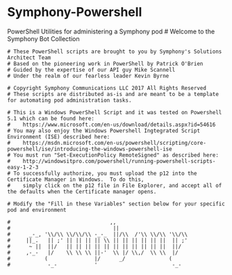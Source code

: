 # Symphony-Powershell
PowerShell Utilities for administering a Symphony pod
    # Welcome to the Symphony Bot Collection

    # These PowerShell scripts are brought to you by Symphony's Solutions Architect Team
    # Based on the pioneering work in PowerShell by Patrick O'Brien
    # Guided by the expertise of our API guy Mike Scannell
    # Under the realm of our fearless leader Kevin Byrne

    # Copyright Symphony Communications LLC 2017 All Rights Reserved
    # These scripts are distributed as-is and are meant to be a template for automating pod administration tasks.

    # This is a Windows PowerShell Script and it was tested on Powershell 5.1 which can be found here:
    #    https://www.microsoft.com/en-us/download/details.aspx?id=54616
    # You may also enjoy the Windows Powershell Ingtegrated Script Environment (ISE) described here:
    #    https://msdn.microsoft.com/en-us/powershell/scripting/core-powershell/ise/introducing-the-windows-powershell-ise
    # You must run "Set-ExecutionPolicy RemoteSigned" as described here:
    #    http://windowsitpro.com/powershell/running-powershell-scripts-easy-1-2-3
    # To successfully authorize, you must upload the p12 into the Certificate Manager in Windows.  To do this, 
    #    simply click on the p12 file in File Explorer, and accept all of the defaults when the Certificate manager opens. 

    # Modify the "Fill in these Variables" section below for your specific pod and environment

    #                                ,,                       
    #                                 ||                       
    #      _-_, '\\/\\ \\/\\/\\ -_-_  ||/\\  /'\\ \\/\\ '\\/\\ 
    #     ||_.   || ;' || || || || \\ || || || || || ||  || ;' 
    #      ~ ||  ||/   || || || || || || || || || || ||  ||/   
    #     ,-_-   |/    \\ \\ \\ ||-'  \\ |/ \\,/  \\ \\  |/    
    #           (               |/      _/              (      
    #            -_-            '                        -_- 

